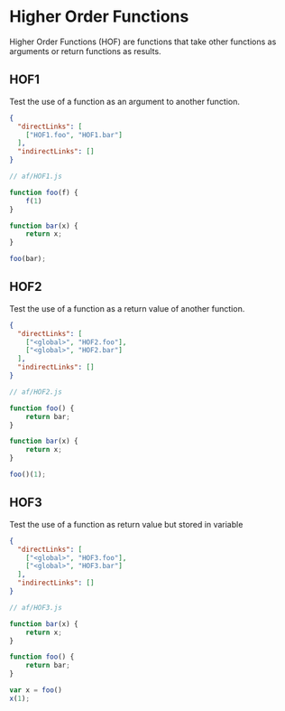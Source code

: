 # Higher Order Functions
Higher Order Functions (HOF) are functions that take other functions as arguments or return functions as results. 

## HOF1
[//]: # (MAIN: global)
Test the use of a function as an argument to another function.

```json
{
  "directLinks": [
    ["HOF1.foo", "HOF1.bar"]
  ],
  "indirectLinks": []
}
```
```js
// af/HOF1.js

function foo(f) {
    f(1)
}

function bar(x) {
    return x;
}

foo(bar);
```
[//]: # (END)

## HOF2
[//]: # (MAIN: global)
Test the use of a function as a return value of another function.

```json
{
  "directLinks": [
    ["<global>", "HOF2.foo"],
    ["<global>", "HOF2.bar"]
  ],
  "indirectLinks": []
}
```
```js
// af/HOF2.js

function foo() {
    return bar;
}

function bar(x) {
    return x;
}

foo()(1);
```
[//]: # (END)

## HOF3
[//]: # (MAIN: global)
Test the use of a function as return value but stored in variable

```json
{
  "directLinks": [
    ["<global>", "HOF3.foo"],
    ["<global>", "HOF3.bar"]
  ],
  "indirectLinks": []
}
```
```js
// af/HOF3.js

function bar(x) {
    return x;
}

function foo() {
    return bar;
}

var x = foo()
x(1);
```
[//]: # (END)

